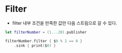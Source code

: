 # Filter

- filter 내부 조건을 만족한 값만 다음 스트림으로 갈 수 있다.

```swift
let filterNumber = (1...20).publisher

filterNumber.filter { $0 % 2 == 0 }
    .sink { print($0) }
```
